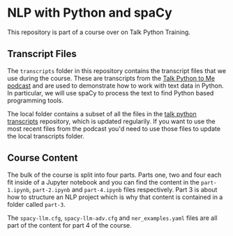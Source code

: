 # NLP with Python and spaCy 

This repository is part of a course over on Talk Python Training. 

## Transcript Files

The `transcripts` folder in this repository contains the transcript files that we use during the course. These are transcripts from the [Talk Python to Me podcast](https://talkpython.fm/) and are used to demonstrate how to work with text data in Python. In particular, we will use spaCy to process the text to find Python based programming tools. 

The local folder contains a subset of all the files in the [talk python transcripts](https://github.com/mikeckennedy/talk-python-transcripts) repository, which is updated regularily. If you want to use the most recent files from the podcast you'd need to use those files to update the local transcripts folder. 

## Course Content

The bulk of the course is split into four parts. Parts one, two and four each fit inside of a Jupyter notebook and you can find the content in the `part-1.ipynb`, `part-2.ipynb` and `part-4.ipynb` files respectively. Part 3 is about how to structure an NLP project which is why that content is contained in a folder called `part-3`.

The `spacy-llm.cfg`, `spacy-llm-adv.cfg` and `ner_examples.yaml` files are all part of the content for part 4 of the course.
